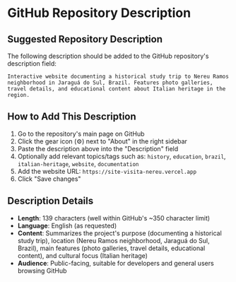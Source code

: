 # GitHub Repository Description

## Suggested Repository Description

The following description should be added to the GitHub repository's description field:

```
Interactive website documenting a historical study trip to Nereu Ramos neighborhood in Jaraguá do Sul, Brazil. Features photo galleries, travel details, and educational content about Italian heritage in the region.
```

## How to Add This Description

1. Go to the repository's main page on GitHub
2. Click the gear icon (⚙️) next to "About" in the right sidebar
3. Paste the description above into the "Description" field
4. Optionally add relevant topics/tags such as: `history`, `education`, `brazil`, `italian-heritage`, `website`, `documentation`
5. Add the website URL: `https://site-visita-nereu.vercel.app`
6. Click "Save changes"

## Description Details

- **Length**: 139 characters (well within GitHub's ~350 character limit)
- **Language**: English (as requested)
- **Content**: Summarizes the project's purpose (documenting a historical study trip), location (Nereu Ramos neighborhood, Jaraguá do Sul, Brazil), main features (photo galleries, travel details, educational content), and cultural focus (Italian heritage)
- **Audience**: Public-facing, suitable for developers and general users browsing GitHub